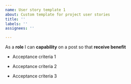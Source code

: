 ```yaml
---
name: User story template 1
about: Custom template for project user stories
title: ''
labels: ''
assignees: ''

---
```


As a **role** I can **capability** on a post so that **receive benefit**

- Acceptance criteria 1

- Acceptance criteria 2

- Acceptance criteria 3
